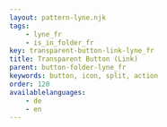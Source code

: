 ```yaml
---
layout: pattern-lyne.njk
tags: 
    - lyne_fr
    - is_in_folder_fr
key: transparent-button-link-lyne_fr
title: Transparent Button (Link)
parent: button-folder-lyne_fr
keywords: button, icon, split, action
order: 120
availablelanguages: 
    - de
    - en
---
```


